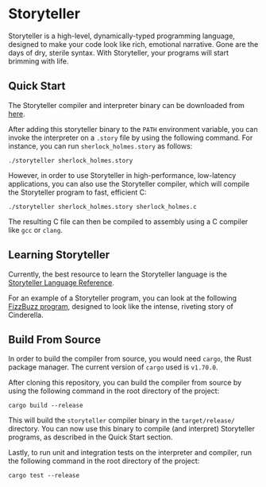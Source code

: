 # Storyteller

Storyteller is a high-level, dynamically-typed programming language, designed to make your code look like rich, emotional narrative. Gone are the days of dry, sterile syntax. With Storyteller, your programs will start brimming with life.

## Quick Start

The Storyteller compiler and interpreter binary can be downloaded from [here](https://github.com/dhruvjimulia-sys/storyteller/releases/download/v0.1.0/storyteller).

After adding this storyteller binary to the `PATH` environment variable, you can invoke the interpreter on a `.story` file by using the following command. For instance, you can run `sherlock_holmes.story` as follows:
```_
./storyteller sherlock_holmes.story
```
However, in order to use Storyteller in high-performance, low-latency applications, you can also use the Storyteller compiler, which will compile the Storyteller program to fast, efficient C:
```
./storyteller sherlock_holmes.story sherlock_holmes.c
```
The resulting C file can then be compiled to assembly using a C compiler like `gcc` or `clang`.

## Learning Storyteller
Currently, the best resource to learn the Storyteller language is the [Storyteller Language Reference](https://github.com/dhruvjimulia-sys/storyteller/wiki/The-Storyteller-Language-Specification).

For an example of a Storyteller program, you can look at the following [FizzBuzz program](https://github.com/dhruvjimulia-sys/storyteller/blob/main/examples/advanced/fizzbuzz.story), designed to look like the intense, riveting story of Cinderella.

## Build From Source
In order to build the compiler from source, you would need `cargo`, the Rust package manager. The current version of `cargo` used is `v1.70.0`.

After cloning this repository, you can build the compiler from source by using the following command in the root directory of the project:

```
cargo build --release
```

This will build the `storyteller` compiler binary in the `target/release/` directory. You can now use this binary to compile (and interpret) Storyteller programs, as described in the Quick Start section.

Lastly, to run unit and integration tests on the interpreter and compiler, run the following command in the root directory of the project: 
```
cargo test --release
```

